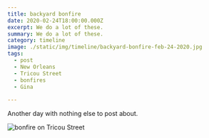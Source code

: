 ```yaml
---
title: backyard bonfire
date: 2020-02-24T18:00:00.000Z
excerpt: We do a lot of these.
summary: We do a lot of these.
category: timeline
image: ./static/img/timeline/backyard-bonfire-feb-24-2020.jpg
tags:
  - post 
  - New Orleans
  - Tricou Street
  - bonfires
  - Gina
  
---
```


Another day with nothing else to post about.

![bonfire on Tricou Street](/static/img/timeline/backyard-bonfire-feb-24-2020.jpg "bonfire on Tricou Street")